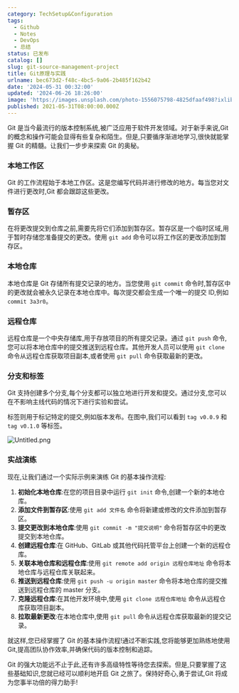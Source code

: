 ```yaml
---
category: TechSetup&Configuration
tags:
  - Github
  - Notes
  - DevOps
  - 总结
status: 已发布
catalog: []
slug: git-source-management-project
title: Git原理与实践
urlname: bec673d2-f48c-4bc5-9a06-2b485f162b42
date: '2024-05-31 00:32:00'
updated: '2024-06-26 18:26:00'
image: 'https://images.unsplash.com/photo-1556075798-4825dfaaf498?ixlib=rb-4.0.3&q=85&fm=jpg&crop=entropy&cs=srgb'
published: 2021-05-31T08:00:00.000Z
---
```


Git 是当今最流行的版本控制系统,被广泛应用于软件开发领域。对于新手来说,Git 的概念和操作可能会显得有些复杂和陌生。但是,只要循序渐进地学习,很快就能掌握 Git 的精髓。让我们一步步来探索 Git 的奥秘。


### 本地工作区


Git 的工作流程始于本地工作区。这是您编写代码并进行修改的地方。每当您对文件进行更改时,Git 都会跟踪这些更改。


### 暂存区


在将更改提交到仓库之前,需要先将它们添加到暂存区。暂存区是一个临时区域,用于暂时存储您准备提交的更改。使用 `git add` 命令可以将工作区的更改添加到暂存区。


### 本地仓库


本地仓库是 Git 存储所有提交记录的地方。当您使用 `git commit` 命令时,暂存区中的更改就会被永久记录在本地仓库中。每次提交都会生成一个唯一的提交 ID,例如 `commit 3a3r0`。


### 远程仓库


远程仓库是一个中央存储库,用于存放项目的所有提交记录。通过 `git push` 命令,您可以将本地仓库中的提交推送到远程仓库。其他开发人员可以使用 `git clone` 命令从远程仓库获取项目副本,或者使用 `git pull` 命令获取最新的更改。


### 分支和标签


Git 支持创建多个分支,每个分支都可以独立地进行开发和提交。通过分支,您可以在不影响主线代码的情况下进行实验和尝试。


标签则用于标记特定的提交,例如版本发布。在图中,我们可以看到 `tag v0.0.9` 和 `tag v0.1.0` 等标签。


![Untitled.png](https://prod-files-secure.s3.us-west-2.amazonaws.com/5d24fe63-e567-4804-86f9-9fdc62e13082/77b77e01-3aab-4add-bdbd-7f489727861d/Untitled.png?X-Amz-Algorithm=AWS4-HMAC-SHA256&X-Amz-Content-Sha256=UNSIGNED-PAYLOAD&X-Amz-Credential=ASIAZI2LB466XHJL3JHJ%2F20250325%2Fus-west-2%2Fs3%2Faws4_request&X-Amz-Date=20250325T213334Z&X-Amz-Expires=3600&X-Amz-Security-Token=IQoJb3JpZ2luX2VjELT%2F%2F%2F%2F%2F%2F%2F%2F%2F%2FwEaCXVzLXdlc3QtMiJGMEQCIB19btS7RLZig%2BbcNoNqMsmmExELDxSs1mg71K7RNrinAiAVmWpE5lXJWqRDaarKCSHFSNL0h3Bij5udkHYBE7Unjyr%2FAwgdEAAaDDYzNzQyMzE4MzgwNSIMtCilq8f%2BMIKHcjxlKtwD73hg5DFIqPivCDkWyuXwPARRKp03kDvCDJHfHt6D%2FTUz0bXkGiCFGh9kXv76vKNICAtcaGkOm6ZBbfm9PTf09yOo1vUxuJAuc1SRyRF8eaJ3xmF7mpL1CbUdAgCTa3%2B8ly0u%2BnFrHmAlLOB%2FGYA5g16xscfQheYSPUWqwkh3ZfPXzXvqa2k7OHFj1EfS%2FHT0NOlEKDku%2FuoFW5PXjBXfC7%2FKWVhaCVOC6a4zEqGzyd0pidUtQNGDfuCzO4fZR717%2B9GpYN3oD4V%2BLRNX9ZCXa6LJynvAK5Mp%2BqPRDoorVhioZuO9OAOgdUd2JjSMTHg2uFLeSyYLvbn3cMsvIVUO6myHfobxrkt36gY1lA0GC%2FzRwIN6hsgPxu3cgsbArofda%2BIsOgKHNiMRGtF0jVEOf1s0vtXUhD6Ql8ZnLkp1BpvPgeFNU2HrwdwvtTdZk8ipKnw4QryurhRTsFZ9xV6s8KU3EwB3n2ASNze4Q6sLH5hTpCo2wMQAK%2BvvqUrWFUFSMJ9DieLgopdwWEQTpyhVCkvD5rJ7LMExTMwITgTs4H1UYBCW1S4MdpFuawt5c0aP122eW91sxiBfkqx8d0g41H2vFCEFxnduieSE%2F6E9XRuj9n%2BIXAwPCxVhMHowzpeMvwY6pgEna9RZM6vPoQyRtwTEIS0kec29HkUcvPaHZmG5v8kKUu0MT9ii92u63lTiFnaOz6Pxm2zSunE70dzQawvJY7nHCjwUeKZwDpkZrqpfqW20SfAJch1NkMZl64ubCVUhKKuBhBEndmxSb6ccYCbM2me2rDQ6Z2CN2jyCOuxbCKkPcQJWnndfrZS1d5RUhMDJU8I3tzYKZxLcqq5kyuC9HED%2Fu48g0Zoj&X-Amz-Signature=7db0ce1c6f70fe2228f344299b8d33b50220e272d37649541f96331e3326338b&X-Amz-SignedHeaders=host&x-id=GetObject)


### 实战演练


现在,让我们通过一个实际示例来演练 Git 的基本操作流程:

1. **初始化本地仓库**:在您的项目目录中运行 `git init` 命令,创建一个新的本地仓库。
2. **添加文件到暂存区**:使用 `git add 文件名` 命令将新建或修改的文件添加到暂存区。
3. **提交更改到本地仓库**:使用 `git commit -m "提交说明"` 命令将暂存区中的更改提交到本地仓库。
4. **创建远程仓库**:在 GitHub、GitLab 或其他代码托管平台上创建一个新的远程仓库。
5. **关联本地仓库和远程仓库**:使用 `git remote add origin 远程仓库地址` 命令将本地仓库与远程仓库关联起来。
6. **推送到远程仓库**:使用 `git push -u origin master` 命令将本地仓库的提交推送到远程仓库的 master 分支。
7. **克隆远程仓库**:在其他开发环境中,使用 `git clone 远程仓库地址` 命令从远程仓库获取项目副本。
8. **拉取最新更改**:在本地仓库中,使用 `git pull` 命令从远程仓库获取最新的提交记录。

就这样,您已经掌握了 Git 的基本操作流程!通过不断实践,您将能够更加熟练地使用 Git,提高团队协作效率,并确保代码的版本控制和追踪。


Git 的强大功能远不止于此,还有许多高级特性等待您去探索。但是,只要掌握了这些基础知识,您就已经可以顺利地开启 Git 之旅了。保持好奇心,勇于尝试,Git 将成为您事半功倍的得力助手!

